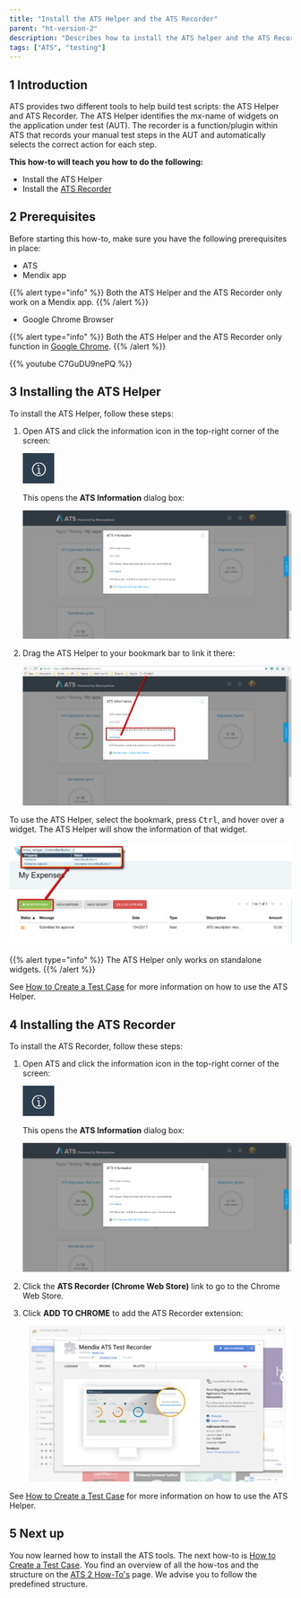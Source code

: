 ```yaml
---
title: "Install the ATS Helper and the ATS Recorder"
parent: "ht-version-2"
description: "Describes how to install the ATS helper and the ATS Recorder tool."
tags: ["ATS", "testing"]
---
```


## 1 Introduction

ATS provides two different tools to help build test scripts: the ATS Helper and ATS Recorder. The ATS Helper identifies the mx-name of widgets on the application under test (AUT). The recorder is a function/plugin within ATS that records your manual test steps in the AUT and automatically selects the correct action for each step.

**This how-to will teach you  how to do the following:**

* Install the ATS Helper
* Install the [ATS Recorder](/ats/refguide/rg-version-1/recorder)

## 2 Prerequisites
Before starting this how-to, make sure you have the following prerequisites in place:

*  ATS
*  Mendix app

  {{% alert type="info" %}}
  Both the ATS Helper and the ATS Recorder only work on a Mendix app.
  {{% /alert %}}

*  Google Chrome Browser

  {{% alert type="info" %}}
  Both the ATS Helper and the ATS Recorder only function in [Google Chrome](https://www.google.com/chrome/browser/). 
  {{% /alert %}}

{{% youtube C7GuDU9nePQ %}}

## 3 Installing the ATS Helper

To install the ATS Helper, follow these steps:

1.  Open ATS and click the information icon in the top-right corner of the screen:

    ![](attachments/install-ats-helper-recorder-2/information-icon.png)

    This opens the **ATS Information** dialog box:
   
    ![](attachments/install-ats-helper-recorder-2/ats-information-screen.png)

2.	Drag the ATS Helper to your bookmark bar to link it there:

    ![](attachments/install-ats-helper-recorder-2/drag-drop-ats-helper.png)

To use the ATS Helper, select the bookmark, press <kbd>Ctrl</kbd>, and hover over a widget. The ATS Helper will show the information of that widget.

![](attachments/install-ats-helper-recorder-2/ats-helper-widget.png)

{{% alert type="info" %}}
The ATS Helper only works on standalone widgets.
{{% /alert %}}

See [How to Create a Test Case](create-a-test-case-2) for more information on how to use the ATS Helper.

## 4 Installing the ATS Recorder

To install the ATS Recorder, follow these steps:

1.	Open ATS and click the information icon in the top-right corner of the screen:

    ![](attachments/install-ats-helper-recorder-2/information-icon.png)
    
    This opens the **ATS Information** dialog box:
    
    ![](attachments/install-ats-helper-recorder-2/ats-information-screen.png)

2.	Click the **ATS Recorder (Chrome Web Store)** link to go to the Chrome Web Store.
3.  Click **ADD TO CHROME** to add the ATS Recorder extension:

    ![](attachments/install-ats-helper-recorder-2/add-ats-recorder.png)

See [How to Create a Test Case](create-a-test-case-2) for more information on how to use the ATS Helper.

## 5 Next up

You now learned how to install the ATS tools. The next how-to is [How to Create a Test Case](create-a-test-case-2). You find an overview of all the how-tos and the structure on the [ATS 2 How-To's](ht-version-2) page. We advise you to follow the predefined structure.